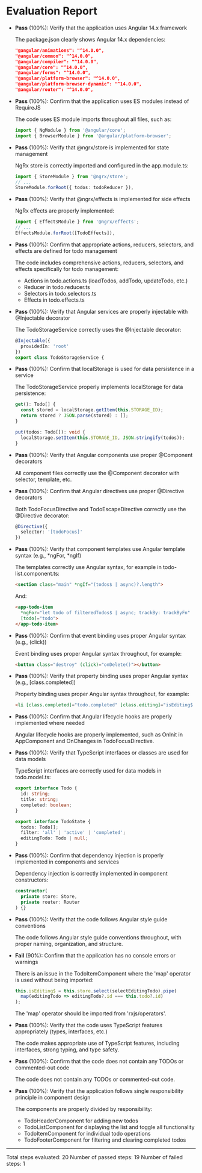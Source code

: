 # Evaluation Report

- **Pass** (100%): Verify that the application uses Angular 14.x framework
    
    The package.json clearly shows Angular 14.x dependencies:
    ```json
    "@angular/animations": "^14.0.0",
    "@angular/common": "^14.0.0",
    "@angular/compiler": "^14.0.0",
    "@angular/core": "^14.0.0",
    "@angular/forms": "^14.0.0",
    "@angular/platform-browser": "^14.0.0",
    "@angular/platform-browser-dynamic": "^14.0.0",
    "@angular/router": "^14.0.0",
    ```

- **Pass** (100%): Confirm that the application uses ES modules instead of RequireJS
    
    The code uses ES module imports throughout all files, such as:
    ```typescript
    import { NgModule } from '@angular/core';
    import { BrowserModule } from '@angular/platform-browser';
    ```

- **Pass** (100%): Verify that @ngrx/store is implemented for state management
    
    NgRx store is correctly imported and configured in the app.module.ts:
    ```typescript
    import { StoreModule } from '@ngrx/store';
    // ...
    StoreModule.forRoot({ todos: todoReducer }),
    ```

- **Pass** (100%): Verify that @ngrx/effects is implemented for side effects
    
    NgRx effects are properly implemented:
    ```typescript
    import { EffectsModule } from '@ngrx/effects';
    // ...
    EffectsModule.forRoot([TodoEffects]),
    ```

- **Pass** (100%): Confirm that appropriate actions, reducers, selectors, and effects are defined for todo management
    
    The code includes comprehensive actions, reducers, selectors, and effects specifically for todo management:
    - Actions in todo.actions.ts (loadTodos, addTodo, updateTodo, etc.)
    - Reducer in todo.reducer.ts
    - Selectors in todo.selectors.ts
    - Effects in todo.effects.ts

- **Pass** (100%): Verify that Angular services are properly injectable with @Injectable decorator
    
    The TodoStorageService correctly uses the @Injectable decorator:
    ```typescript
    @Injectable({
      providedIn: 'root'
    })
    export class TodoStorageService {
    ```

- **Pass** (100%): Confirm that localStorage is used for data persistence in a service
    
    The TodoStorageService properly implements localStorage for data persistence:
    ```typescript
    get(): Todo[] {
      const stored = localStorage.getItem(this.STORAGE_ID);
      return stored ? JSON.parse(stored) : [];
    }

    put(todos: Todo[]): void {
      localStorage.setItem(this.STORAGE_ID, JSON.stringify(todos));
    }
    ```

- **Pass** (100%): Verify that Angular components use proper @Component decorators
    
    All component files correctly use the @Component decorator with selector, template, etc.

- **Pass** (100%): Confirm that Angular directives use proper @Directive decorators
    
    Both TodoFocusDirective and TodoEscapeDirective correctly use the @Directive decorator:
    ```typescript
    @Directive({
      selector: '[todoFocus]'
    })
    ```

- **Pass** (100%): Verify that component templates use Angular template syntax (e.g., *ngFor, *ngIf)
    
    The templates correctly use Angular syntax, for example in todo-list.component.ts:
    ```html
    <section class="main" *ngIf="(todos$ | async)?.length">
    ```
    And:
    ```html
    <app-todo-item 
      *ngFor="let todo of filteredTodos$ | async; trackBy: trackByFn" 
      [todo]="todo">
    </app-todo-item>
    ```

- **Pass** (100%): Confirm that event binding uses proper Angular syntax (e.g., (click))
    
    Event binding uses proper Angular syntax throughout, for example:
    ```html
    <button class="destroy" (click)="onDelete()"></button>
    ```

- **Pass** (100%): Verify that property binding uses proper Angular syntax (e.g., [class.completed])
    
    Property binding uses proper Angular syntax throughout, for example:
    ```html
    <li [class.completed]="todo.completed" [class.editing]="isEditing$ | async">
    ```

- **Pass** (100%): Confirm that Angular lifecycle hooks are properly implemented where needed
    
    Angular lifecycle hooks are properly implemented, such as OnInit in AppComponent and OnChanges in TodoFocusDirective.

- **Pass** (100%): Verify that TypeScript interfaces or classes are used for data models
    
    TypeScript interfaces are correctly used for data models in todo.model.ts:
    ```typescript
    export interface Todo {
      id: string;
      title: string;
      completed: boolean;
    }

    export interface TodoState {
      todos: Todo[];
      filter: 'all' | 'active' | 'completed';
      editingTodo: Todo | null;
    }
    ```

- **Pass** (100%): Confirm that dependency injection is properly implemented in components and services
    
    Dependency injection is correctly implemented in component constructors:
    ```typescript
    constructor(
      private store: Store,
      private router: Router
    ) {}
    ```

- **Pass** (100%): Verify that the code follows Angular style guide conventions
    
    The code follows Angular style guide conventions throughout, with proper naming, organization, and structure.

- **Fail** (90%): Confirm that the application has no console errors or warnings
    
    There is an issue in the TodoItemComponent where the 'map' operator is used without being imported:
    ```typescript
    this.isEditing$ = this.store.select(selectEditingTodo).pipe(
      map(editingTodo => editingTodo?.id === this.todo?.id)
    );
    ```
    The 'map' operator should be imported from 'rxjs/operators'.

- **Pass** (100%): Verify that the code uses TypeScript features appropriately (types, interfaces, etc.)
    
    The code makes appropriate use of TypeScript features, including interfaces, strong typing, and type safety.

- **Pass** (100%): Confirm that the code does not contain any TODOs or commented-out code
    
    The code does not contain any TODOs or commented-out code.

- **Pass** (100%): Verify that the application follows single responsibility principle in component design
    
    The components are properly divided by responsibility:
    - TodoHeaderComponent for adding new todos
    - TodoListComponent for displaying the list and toggle all functionality
    - TodoItemComponent for individual todo operations
    - TodoFooterComponent for filtering and clearing completed todos

---

Total steps evaluated: 20
Number of passed steps: 19
Number of failed steps: 1